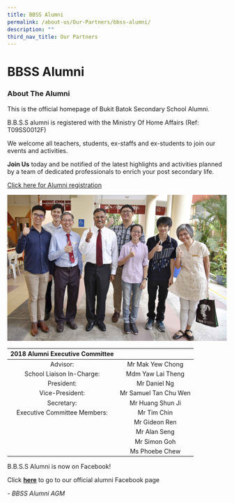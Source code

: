 ```yaml
---
title: BBSS Alumni
permalink: /about-us/Our-Partners/bbss-alumni/
description: ""
third_nav_title: Our Partners
---
```

# BBSS Alumni

### About The Alumni

This is the official homepage of Bukit Batok Secondary School Alumni.

B.B.S.S alumni is registered with the Ministry Of Home Affairs (Ref: T09SS0012F)

We welcome all teachers, students, ex-staffs and ex-students to join our events and activities.

**Join Us** today and be notified of the latest highlights and activities planned by a team of dedicated professionals to enrich your post secondary life.

<a href="http://www.tinyurl.com/bbssalumni" target="_blank">Click here for Alumni registration</a>

<img src="/images/About%20us/Our%20Partners/Alumni/BBSS%202018%20Alumni%20(informal)%20-%20Compressed.jpg"></img>

| 2018 Alumni Executive Committee |                        |
|:-------------------------------:|:----------------------:|
| Advisor:                        | Mr Mak Yew Chong       |
| School Liaison In-Charge:       | Mdm Yaw Lai Theng      |
| President:                      | Mr Daniel Ng           |
| Vice-President:                 | Mr Samuel Tan Chu Wen  |
| Secretary:                      | Mr Huang Shun Ji       |
| Executive Committee Members:    | Mr Tim Chin            |
|                                 | Mr Gideon Ren          |
|                                 | Mr Alan Seng           |
|                                 | Mr Simon Goh           |
|                                 | Ms Phoebe Chew         |

B.B.S.S Alumni is now on Facebook!

Click <a href="https://www.facebook.com/bbssalumni/" target="_blank"><b>here</b></a> to go to our official alumni Facebook page

_\- BBSS Alumni AGM_